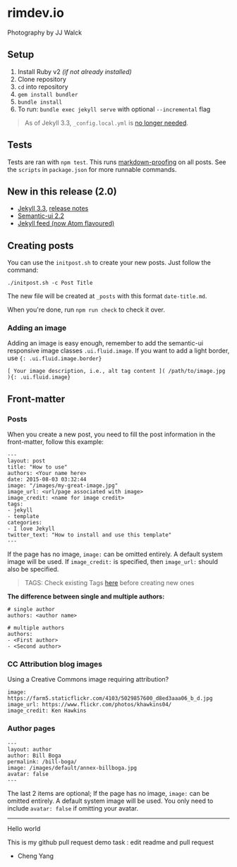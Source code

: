 # rimdev.io

Photography by JJ Walck

## Setup

1. Install Ruby v2 *(if not already installed)*
2. Clone repository
3. `cd` into repository
4. `gem install bundler`
5. `bundle install`
6. To run: `bundle exec jekyll serve` with optional `--incremental` flag

> As of Jekyll 3.3, `_config.local.yml` is [no longer needed](https://github.com/blog/2277-what-s-new-in-github-pages-with-jekyll-3-3).

## Tests

Tests are ran with `npm test`. This runs [markdown-proofing](https://www.npmjs.com/package/markdown-proofing) on all posts. See the `scripts` in `package.json` for more runnable commands.

## New in this release (2.0)

- [Jekyll 3.3](https://github.com/blog/2277-what-s-new-in-github-pages-with-jekyll-3-3), [release notes](https://jekyllrb.com/news/2016/10/06/jekyll-3-3-is-here/)
- [Semantic-ui 2.2](http://semantic-ui.com/)
- [Jekyll feed (now Atom flavoured)](https://github.com/jekyll/jekyll-feed)

## Creating posts

You can use the `initpost.sh` to create your new posts. Just follow the command:

```
./initpost.sh -c Post Title
```

The new file will be created at `_posts` with this format `date-title.md`.

When you're done, run `npm run check` to check it over.

### Adding an image

Adding an image is easy enough, remember to add the semantic-ui responsive image classes `.ui.fluid.image`. If you want to add a light border, use `{: .ui.fluid.image.border}`

```
[ Your image description, i.e., alt tag content ]( /path/to/image.jpg ){: .ui.fluid.image}
```

## Front-matter

### Posts

When you create a new post, you need to fill the post information in the front-matter, follow this example:

```
---
layout: post
title: "How to use"
authors: <Your name here>
date: 2015-08-03 03:32:44
image: "/images/my-great-image.jpg"
image_url: <url/page associated with image>
image_credit: <name for image credit>
tags:
- jekyll
- template
categories:
- I love Jekyll
twitter_text: "How to install and use this template"
---
```
If the page has no image, `image:` can be omitted entirely. A default system image will be used. If `image_credit:` is specified, then `image_url:` should also be specified.

> TAGS: Check existing Tags [here](http://rimdev.io/tags/) before creating new ones

**The difference between single and multiple authors:**

```
# single author
authors: <author name>

# multiple authors
authors:
- <First author>
- <Second author>
```
### CC Attribution blog images

Using a Creative Commons image requiring attribution?

```
image: https://farm5.staticflickr.com/4103/5029857600_d8ed3aaa06_b_d.jpg
image_url: https://www.flickr.com/photos/khawkins04/
image_credit: Ken Hawkins
```

### Author pages

```
---
layout: author
author: Bill Boga
permalink: /bill-boga/
image: /images/default/annex-billboga.jpg
avatar: false
---
```
The last 2 items are optional; If the page has no image, `image:` can be omitted entirely. A default system image will be used. You only need to include `avatar: false` if omitting your avatar.

------------------------------------------------------------------------------
Hello world

This is my github pull request demo
task : edit readme and  pull request 

- Cheng Yang
